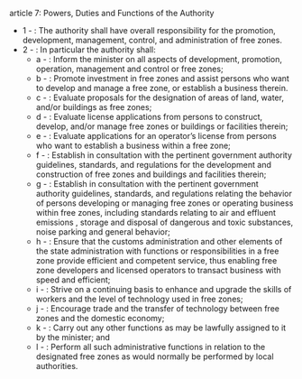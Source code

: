 article 7: Powers, Duties and Functions of the Authority 

<ul>
			<li>1 - : The authority shall have overall responsibility for the promotion, development, management, control, and administration of free zones. <ul>
			</ul></li>			<li>2 - : In particular the authority shall: <ul>
						<li>a - : Inform the minister on all aspects of development, promotion, operation, management and control or free zones; <ul>
						</ul></li>						<li>b - : Promote investment in free zones and assist persons who want to develop and manage a free zone, or establish a business therein. <ul>
						</ul></li>						<li>c - : Evaluate proposals for the designation of areas of land, water, and&#x2F;or buildings as free zones; <ul>
						</ul></li>						<li>d - : Evaluate license applications from persons to construct, develop, and&#x2F;or manage free zones or buildings or facilities therein; <ul>
						</ul></li>						<li>e - : Evaluate applications for an operator’s license from persons who want to establish a business within a free zone; <ul>
						</ul></li>						<li>f - : Establish in consultation with the pertinent government authority guidelines, standards, and regulations for the development and construction of free zones and buildings and facilities therein; <ul>
						</ul></li>						<li>g - : Establish in consultation with the pertinent government authority guidelines, standards, and regulations relating the behavior of persons developing or managing free zones or operating business within free zones, including standards relating to air and effluent emissions , storage and disposal of dangerous and toxic substances, noise parking and general behavior; <ul>
						</ul></li>						<li>h - : Ensure that the customs administration and other elements of the state administration with functions or responsibilities in a free zone provide efficient and competent service, thus enabling free zone developers and licensed operators to transact business with speed and efficient; <ul>
						</ul></li>						<li>i - : Strive on a continuing basis to enhance and upgrade the skills of workers and the level of technology used in free zones; <ul>
						</ul></li>						<li>j - : Encourage trade and the transfer of technology between free zones and the domestic economy; <ul>
						</ul></li>						<li>k - : Carry out any other functions as may be lawfully assigned to it by the minister; and <ul>
						</ul></li>						<li>l - : Perform all such administrative functions in relation to the designated free zones as would normally be performed by local authorities. <ul>
						</ul></li>			</ul></li></ul>